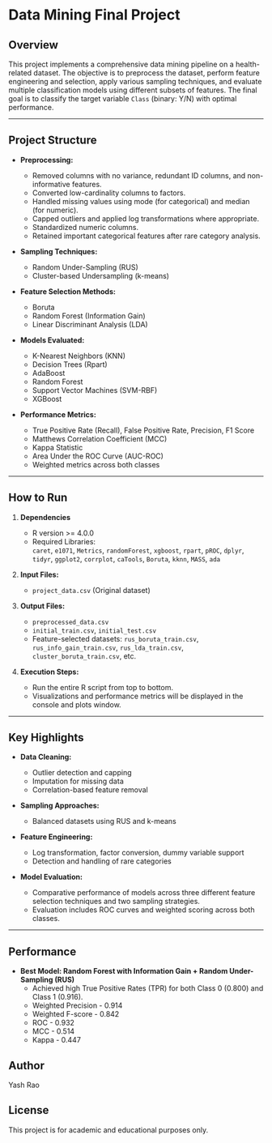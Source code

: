 # Data Mining Final Project

## Overview
This project implements a comprehensive data mining pipeline on a health-related dataset. The objective is to preprocess the dataset, perform feature engineering and selection, apply various sampling techniques, and evaluate multiple classification models using different subsets of features. The final goal is to classify the target variable `Class` (binary: Y/N) with optimal performance.

---

## Project Structure

- **Preprocessing:**
  - Removed columns with no variance, redundant ID columns, and non-informative features.
  - Converted low-cardinality columns to factors.
  - Handled missing values using mode (for categorical) and median (for numeric).
  - Capped outliers and applied log transformations where appropriate.
  - Standardized numeric columns.
  - Retained important categorical features after rare category analysis.

- **Sampling Techniques:**
  - Random Under-Sampling (RUS)
  - Cluster-based Undersampling (k-means)

- **Feature Selection Methods:**
  - Boruta
  - Random Forest (Information Gain)
  - Linear Discriminant Analysis (LDA)

- **Models Evaluated:**
  - K-Nearest Neighbors (KNN)
  - Decision Trees (Rpart)
  - AdaBoost
  - Random Forest
  - Support Vector Machines (SVM-RBF)
  - XGBoost

- **Performance Metrics:**
  - True Positive Rate (Recall), False Positive Rate, Precision, F1 Score
  - Matthews Correlation Coefficient (MCC)
  - Kappa Statistic
  - Area Under the ROC Curve (AUC-ROC)
  - Weighted metrics across both classes

---

## How to Run

1. **Dependencies**
   - R version >= 4.0.0
   - Required Libraries:  
     `caret`, `e1071`, `Metrics`, `randomForest`, `xgboost`, `rpart`, `pROC`, `dplyr`, `tidyr`, `ggplot2`, `corrplot`, `caTools`, `Boruta`, `kknn`, `MASS`, `ada`

2. **Input Files:**
   - `project_data.csv` (Original dataset)

3. **Output Files:**
   - `preprocessed_data.csv`
   - `initial_train.csv`, `initial_test.csv`
   - Feature-selected datasets: `rus_boruta_train.csv`, `rus_info_gain_train.csv`, `rus_lda_train.csv`, `cluster_boruta_train.csv`, etc.

4. **Execution Steps:**
   - Run the entire R script from top to bottom.
   - Visualizations and performance metrics will be displayed in the console and plots window.

---

## Key Highlights

- **Data Cleaning:**
  - Outlier detection and capping
  - Imputation for missing data
  - Correlation-based feature removal

- **Sampling Approaches:**
  - Balanced datasets using RUS and k-means

- **Feature Engineering:**
  - Log transformation, factor conversion, dummy variable support
  - Detection and handling of rare categories

- **Model Evaluation:**
  - Comparative performance of models across three different feature selection techniques and two sampling strategies.
  - Evaluation includes ROC curves and weighted scoring across both classes.

---

## Performance
- **Best Model: Random Forest with Information Gain + Random Under-Sampling (RUS)**
  - Achieved high True Positive Rates (TPR) for both Class 0 (0.800) and Class 1 (0.916).
  - Weighted Precision - 0.914
  - Weighted F-score - 0.842
  - ROC - 0.932
  - MCC - 0.514
  - Kappa - 0.447

## Author
Yash Rao

## License
This project is for academic and educational purposes only.
